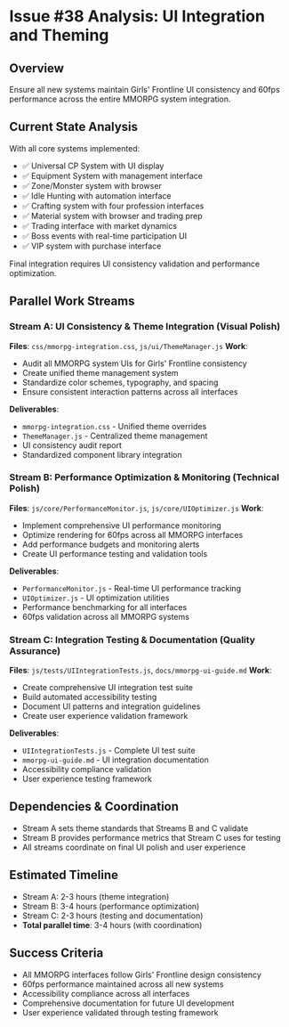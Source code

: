 # Issue #38 Analysis: UI Integration and Theming

## Overview
Ensure all new systems maintain Girls' Frontline UI consistency and 60fps performance across the entire MMORPG system integration.

## Current State Analysis
With all core systems implemented:
- ✅ Universal CP System with UI display
- ✅ Equipment System with management interface
- ✅ Zone/Monster system with browser
- ✅ Idle Hunting with automation interface
- ✅ Crafting system with four profession interfaces
- ✅ Material system with browser and trading prep
- ✅ Trading interface with market dynamics
- ✅ Boss events with real-time participation UI
- ✅ VIP system with purchase interface

Final integration requires UI consistency validation and performance optimization.

## Parallel Work Streams

### Stream A: UI Consistency & Theme Integration (Visual Polish)
**Files**: `css/mmorpg-integration.css`, `js/ui/ThemeManager.js`
**Work**:
- Audit all MMORPG system UIs for Girls' Frontline consistency
- Create unified theme management system
- Standardize color schemes, typography, and spacing
- Ensure consistent interaction patterns across all interfaces

**Deliverables**:
- `mmorpg-integration.css` - Unified theme overrides
- `ThemeManager.js` - Centralized theme management
- UI consistency audit report
- Standardized component library integration

### Stream B: Performance Optimization & Monitoring (Technical Polish)
**Files**: `js/core/PerformanceMonitor.js`, `js/core/UIOptimizer.js`
**Work**:
- Implement comprehensive UI performance monitoring
- Optimize rendering for 60fps across all MMORPG interfaces
- Add performance budgets and monitoring alerts
- Create UI performance testing and validation tools

**Deliverables**:
- `PerformanceMonitor.js` - Real-time UI performance tracking
- `UIOptimizer.js` - UI optimization utilities
- Performance benchmarking for all interfaces
- 60fps validation across all MMORPG systems

### Stream C: Integration Testing & Documentation (Quality Assurance)
**Files**: `js/tests/UIIntegrationTests.js`, `docs/mmorpg-ui-guide.md`
**Work**:
- Create comprehensive UI integration test suite
- Build automated accessibility testing
- Document UI patterns and integration guidelines
- Create user experience validation framework

**Deliverables**:
- `UIIntegrationTests.js` - Complete UI test suite
- `mmorpg-ui-guide.md` - UI integration documentation
- Accessibility compliance validation
- User experience testing framework

## Dependencies & Coordination
- Stream A sets theme standards that Streams B and C validate
- Stream B provides performance metrics that Stream C uses for testing
- All streams coordinate on final UI polish and user experience

## Estimated Timeline
- Stream A: 2-3 hours (theme integration)
- Stream B: 3-4 hours (performance optimization)
- Stream C: 2-3 hours (testing and documentation)
- **Total parallel time**: 3-4 hours (with coordination)

## Success Criteria
- All MMORPG interfaces follow Girls' Frontline design consistency
- 60fps performance maintained across all new systems
- Accessibility compliance across all interfaces
- Comprehensive documentation for future UI development
- User experience validated through testing framework